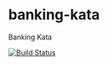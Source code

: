 # banking-kata
Banking Kata


[![Build Status](https://travis-ci.org/changing-official/banking-kata.svg?branch=dev)](https://travis-ci.org/changing-official/banking-kata)
